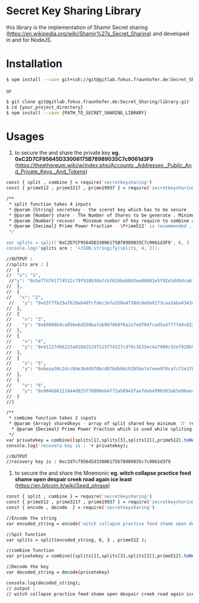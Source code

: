 # Secret Key Sharing Library

this library is the implementation of Shamir Secret sharing (https://en.wikipedia.org/wiki/Shamir%27s_Secret_Sharing) and developed in and for NodeJS.
# Installation

```sh
$ npm install --save git+ssh://git@gitlab.fokus.fraunhofer.de:Secret_Sharing/library.git
```

or 
```sh
$ git clone git@gitlab.fokus.fraunhofer.de:Secret_Sharing/library.git
$ cd {your_project_directory}
$ npm install --save {PATH_TO_SECRET_SHARING_LIBRARY}
```

# Usages
1. to secure the and share the private key 
**eg. 0xC2D7CF95645D33006175B78989035C7c9061d3F9**
(https://theethereum.wiki/w/index.php/Accounts,_Addresses,_Public_And_Private_Keys,_And_Tokens)

```sh
const { split , combine } = require('secretkeysharing')
const { prime512 , prime3217 , prime19937 } = require('secretkeysharing')

/**
 * split function takes 4 inputs 
 * @param {String} secretkey - the sceret key which has to be secure 
 * @param {Number} share - The Number of Shares to be generate . Minimum '3' is required
 * @param {Number} recover - Minimum number of key require to combine and recover the secret key Minimum '3' is required
 * @param {Decimal} Prime Power Fraction - \Prime512' is recommended , in case of Extra long strings other fractions can be used
 */
 
var splits = split('0xC2D7CF95645D33006175B78989035C7c9061d3F9', 6, 3 , prime512 );
console.log('splits are : '+JSON.stringify(splits, 4, 2));
```

```sh
//OUTPUT : 
//splits are : [
//  {
//  "x": "1",
 //"y": "0x5e77d761774512c79f918b30a7cbf62bbab8d3ea06881e5f92e5d46dca61569fdab0c95114d9bf44d6b1cb4f2b4dfafb883bdbd72db31acb565948778ee47291"
//  },
//  {
//   "x": "2",
 //   "y": "0xd3f7fb25af620a640fcfdec3efa350a4738dc8ebb0173caa3aba4343d7592c122563ddb8cb8207c4542c1cce7e7e85c5ff1cbd8c985ce2182525a04b2bdba099"
//  },
//  {
//    "x": "3",
//    "y": "0x60806b4ca856e6d550bafab9d7860f6a2a7edf04fcad5adff77d4c8226e78056e0193d3723f8d97e786ef47ebc696ff4c8ffd820a1730d6ff56863f767475e12"
//  },
//  {
//    "x": "4",
//    "y": "0x41127d66223a81b6252df125f74327cdf8c1635ec4a7900c92ef028b90c536e0ad0e7cc1e3e3473437a525fe50eb987e5e52b9348f59cd2c721937c4127aafb"
//  },
//  {
//    "x": "5",
//    "y": "0xbeaa30c2dcc84e3644978bcd876db9dc92b56e7e7eee970cafcf2e378dc7a557a58add77ba5218a2b54e3671f86e627f55ccb7e48ee490409a512ed9b97c8753"
//  },
//  {
//    "x": "6",
//    "y": "0x904b86121844d925f78900eb4f72a58943fae7deb499b503ab5e06aea5197613b0471e39f834860ccdeaa0b4f6886adb18b67d14733fe7b96ef7360fd045f31c"
//  }
//]
```

```sh
/**
 * combime function takes 2 inputs 
 * @param {Array} sharedkeys - array of split shared key minimum '3' required
  * @param {Decimal} Prime Power Fraction which is used while spliting the keys
 */
var privatekey = combine([splits[1],splits[3],splits[2]],prime512).toHex();
console.log('recovery key is : '+ privatekey);
```

```sh
//OUTPUT
//recovery key is : 0xc2d7cf95645d33006175b78989035c7c9061d3f9
```


1. to secure the and share the Mnemonic
**eg. witch collapse practice feed shame open despair creek road again ice least**
(https://en.bitcoin.it/wiki/Seed_phrase)

```sh
const { split , combine } = require('secretkeysharing')
const { prime512 , prime3217 , prime19937 } = require('secretkeysharing')
const { encode , decode  } = require('secretkeysharing')

//Encode the string
var encoded_string = encode('witch collapse practice feed shame open despair creek road again ice least');

//Spit function
var splits = split(encoded_string, 6, 3 , prime512 );

//combine function
var privatekey = combine([splits[1],splits[3],splits[2]],prime512).toHex();

//Decode the key
var decoded_string = decode(privatekey)

console.log(decoded_string);
// output :
// witch collapse practice feed shame open despair creek road again ice least
```
